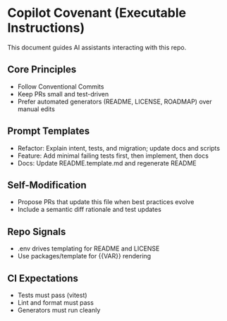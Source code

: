 # Copilot Covenant (Executable Instructions)

This document guides AI assistants interacting with this repo.

## Core Principles

- Follow Conventional Commits
- Keep PRs small and test-driven
- Prefer automated generators (README, LICENSE, ROADMAP) over manual edits

## Prompt Templates

- Refactor: Explain intent, tests, and migration; update docs and scripts
- Feature: Add minimal failing tests first, then implement, then docs
- Docs: Update README.template.md and regenerate README

## Self-Modification

- Propose PRs that update this file when best practices evolve
- Include a semantic diff rationale and test updates

## Repo Signals

- .env drives templating for README and LICENSE
- Use packages/template for {{VAR}} rendering

## CI Expectations

- Tests must pass (vitest)
- Lint and format must pass
- Generators must run cleanly
